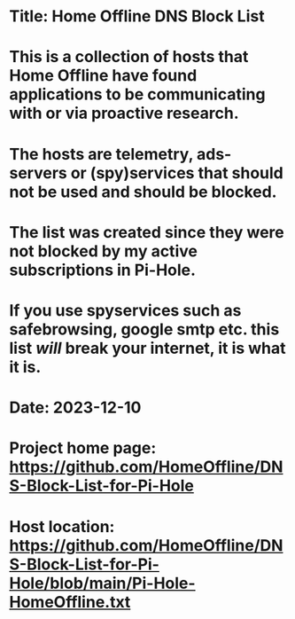 # Title: Home Offline DNS Block List
#
# This is a collection of hosts that Home Offline have found applications to be communicating with or via proactive research.
# The hosts are telemetry, ads-servers or (spy)services that should not be used and should be blocked.
# The list was created since they were not blocked by my active subscriptions in Pi-Hole.
# If you use spyservices such as safebrowsing, google smtp etc. this list _will_ break your internet, it is what it is.
#
# Date: 2023-12-10
#
# Project home page: https://github.com/HomeOffline/DNS-Block-List-for-Pi-Hole
# Host location: https://github.com/HomeOffline/DNS-Block-List-for-Pi-Hole/blob/main/Pi-Hole-HomeOffline.txt
